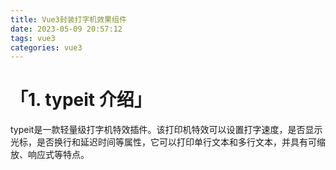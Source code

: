 ```yaml
---
title: Vue3封装打字机效果组件
date: 2023-05-09 20:57:12
tags: vue3
categories: vue3
---
```

# 「1. typeit 介绍」
typeit是一款轻量级打字机特效插件。该打印机特效可以设置打字速度，是否显示光标，是否换行和延迟时间等属性，它可以打印单行文本和多行文本，并具有可缩放、响应式等特点。
